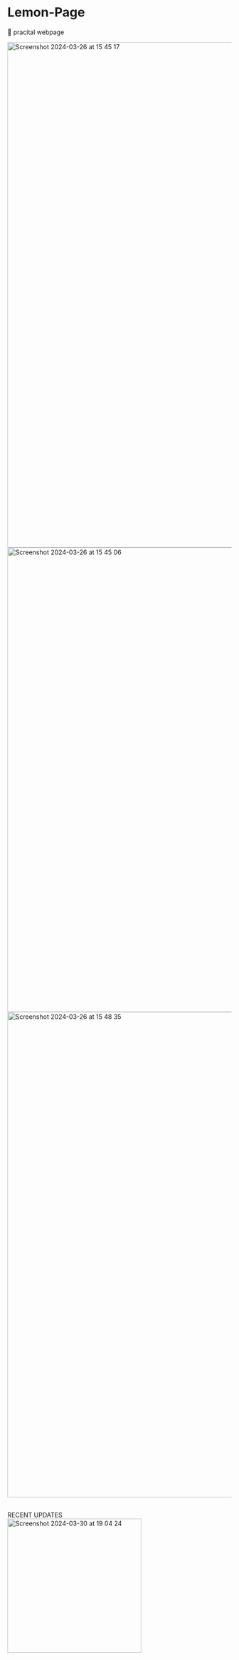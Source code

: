 # Lemon-Page
🍋 pracital webpage </br>

<img width="1135" alt="Screenshot 2024-03-26 at 15 45 17" src="https://github.com/sweet-orchard/Lemon-Page/assets/146839131/7a242582-e792-4b48-b9ca-449c56261011">
<img width="1043" alt="Screenshot 2024-03-26 at 15 45 06" src="https://github.com/sweet-orchard/Lemon-Page/assets/146839131/c45fa7e8-4359-446e-877d-b6b0d387ea75">
<img width="1090" alt="Screenshot 2024-03-26 at 15 48 35" src="https://github.com/sweet-orchard/Lemon-Page/assets/146839131/380a3710-ec2d-4411-8787-5c08ab423d24">


</br>RECENT UPDATES
</br>
<img width="301" alt="Screenshot 2024-03-30 at 19 04 24" src="https://github.com/sweet-orchard/Lemon-Page/assets/146839131/396b9688-3b42-4244-bbb0-201dc21d7697">

